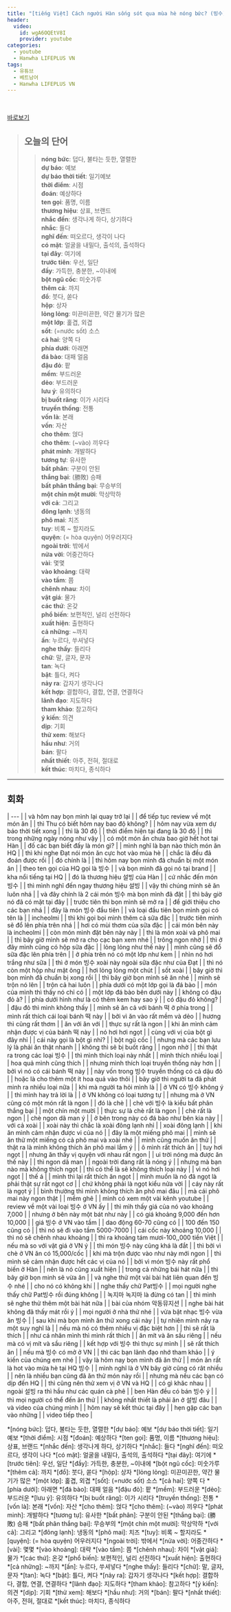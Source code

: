 ```yaml
---
title: "[tiếng Việt] Cách người Hàn sống sót qua mùa hè nóng bức? (빙수)"
header:
  video:
    id: wgA6OQEtV8I
    provider: youtube
categories:
  - youtube
  - Hanwha LIFEPLUS VN
tags:
  - 유튜브
  - 베트남어
  - Hanwha LIFEPLUS VN
---
```


<br>

[바로보기](https://www.youtube.com/watch?v=wgA6OQEtV8I)


> ## **오늘의 단어**
>> **nóng bức**: 덥다, 불타는 듯한, 열렬한  
>> **dự báo**: 예보  
>> **dự báo thời tiết**: 일기예보  
>> **thời điểm**: 시점  
>> **đoán**: 예상하다  
>> **ten gọi**: 품명, 이름  
>> **thương hiệu**: 상표, 브랜드  
>> **nhắc đến**: 생각나게 하다, 상기하다  
>> **nhắc**: 들다  
>> **nghĩ đến**: 떠오르다, 생각이 나다  
>> **có mặt**: 얼굴을 내밀다, 출석의, 출석하다  
>> **tại đây**: 여기에  
>> **trước tiên**: 우선, 일단  
>> **đầy**: 가득한, 충분한, ~이내에  
>> **bột ngũ cốc**: 미숫가루  
>> **thêm cả**: 까지  
>> **đổ**: 붓다, 쏟다  
>> **hộp**: 상자  
>> **lỏng lỏng**: 미끈미끈한, 약간 물기가 많은  
>> **một lớp**: 홅겹, 외겹  
>> **sốt**: (=nước sốt) 소스  
>> **cả hai**: 양쪽 다  
>> **phía dưới**: 아래면  
>> **đá bào**: 대패 얼음  
>> **đậu đỏ**: 팥  
>> **mềm**: 부드러운  
>> **dẻo**: 부드러운  
>> **lưu ý**: 유의하다  
>> **bị buốt răng**: 이가 시리다  
>> **truyền thống**: 전통  
>> **vốn là**: 본래  
>> **vốn**: 자산  
>> **cho thêm**: 얹다  
>> **cho thêm**: (~vào) 끼우다  
>> **phát minh**: 개발하다  
>> **tương tự**: 유사한  
>> **bất phân**: 구분이 안된  
>> **thắng bại**: (勝敗) 승패  
>> **bất phân thắng bại**: 무승부의  
>> **một chín một mười**: 막상막하  
>> **với cả**: 그리고  
>> **đông lạnh**: 냉동의  
>> **phô mai**: 치즈  
>> **tuy**: 비록 ~ 할지라도  
>> **quyện**: (= hòa quyện) 어우러지다  
>> **ngoài trời**: 밖에서  
>> **nửa vời**: 어중간하다  
>> **vài**: 몇몇  
>> **vào khoảng**: 대략  
>> **vào tầm**: 쯤  
>> **chênh nhau**: 차이  
>> **vật giá**: 물가  
>> **các thứ**: 온갖  
>> **phổ biến**: 보편적인, 널리 선전하다  
>> **xuất hiện**: 출현하다  
>> **cả những**: ~까지  
>> **ấn**: 누르다, 쑤셔넣다  
>> **nghe thấy**: 들리다  
>> **chữ**: 말, 글자, 문자  
>> **tan**: 녹다  
>> **bật**: 틀다, 켜다  
>> **nảy ra**: 갑자기 생각나다  
>> **kết hợp**: 결합하다, 결합, 연결, 연결하다  
>> **lãnh đạo**: 지도하다  
>> **tham khảo**: 참고하다  
>> **ý kiến**: 의견  
>> **dịp**: 기회  
>> **thử xem**: 해보다  
>> **hầu như**: 거의  
>> **bán**: 팔다  
>> **nhất thiết**: 아주, 전혀, 절대로  
>> **kết thúc**: 마치다, 종식하다  
---

## 회화

| --- |
| và hôm nay bọn mình lại quay trở lại |
| để tiếp tục review về một món ăn |
| thì Thu có biết hôm nay bao độ không? |
| hôm nay vừa xem dự báo thời tiết xong |
| thì là 30 độ |
| thời điểm hiện tại đang là 30 độ |
| thì trong những ngày nóng như vậy |
| có một món ắn chưa bao giờ hết hot tại Hàn |
| đố các bạn biết đấy là món gì? |
| mình nghĩ là bạn nào thích món ăn HQ |
| thì khi nghe Đạt nói món ăn cực hot vào mùa hè |
| chắc là đều đã đoán được rồi |
| đó chính là |
| thì hôm nay bọn mình đã chuẩn bị một món ăn |
| theo ten gọi của HQ gọi là 빙수 |
| và bọn mình đã gọi nó tại brand |
| kha nổi tiếng tại HQ |
| đó là thương hiệu 설빙 của Hàn |
| cứ nhắc đến món 빙수 |
| thì mình nghĩ đến ngay thương hiệu 설빙 |
| vậy thì chúng mình sẽ ăn luôn nhá |
| và đây chính là 2 cái món 빙수 mà bọn mình đã đặt |
| thì bây giờ nó đã có mặt tại đây |
| trước tiên thì bọn mình sẽ mở ra |
| để giới thiệu cho các bạn nhá |
| đây là món 빙수 đầu tiên |
| và loại đầu tiên bọn mình gọi có tên là |
| incheolmi    |
| thì khi gọi bọi mình thêm cả sữa đặc |
| trước tiên mình sẽ đổ lên phía trên nhá |
| hơi có mùi thơm của sữa đặc |
| cái món bên này là incheolmi |
| còn món mình đặt bên này này |
| thì là món xoài và phô mai |
| thì bây giờ mình sẽ mở ra cho cạc bạn xem nhé |
| trông ngon nhờ |
| thì ở đây mình cũng có hộp sữa đặc |
| lỏng lỏng như thế này |
| mình cũng sẽ đổ sữa đặc lên phía trên |
| ở phía trên nó có một lớp như kem |
| nhìn nó hơi trắng như sữa |
| thì ở món 빙수 xoài này ngoài sữa đặc như của Đạt |
| thì nó còn một hộp như mật ông |
| hơi lỏng lỏng một chút |
| sốt xoài |
| bây giờ thì bọn mình đã chuẩn bị xong rồi |
| thì bây giờ bọn mình sẽ ăn nhé |
| mình sẽ trộn nó lên |
| trộn cả hai luôn |
| phía dưới có một lớp gọi là đá bào |
| món của mình thì thấy nó chỉ có |
| một lớp đá bào bên dưới này |
| không có đậu đỏ à? |
| phía dưới hình như là có thêm kem hay sao ý |
| có đậu đỏ không? |
| đậu đỏ thì mình không thấy |
| mình sẽ ăn cả với bánh 떡 ở phía trong |
| mình rất thích cái loại bánh 떡 này |
| bởi vì ăn vào rất mềm và dẻo |
| hương thì cũng rất thơm |
| ăn với ăn với |
| thực sự rất là ngon |
| khi ăn mình cảm nhận được vị của bánh 떡 này |
| nó hơi hơi ngọt |
| cùng với vị của bột gì đây nhỉ |
| cái này gọi là bột gì nhỉ? |
| bột ngũ cốc |
| nhưng mà các bạn lưu lý là phải ăn thật nhanh |
| không thì sẽ bị buốt răng |
| ngon nhờ |
| thì thật ra trong các loại 빙수 |
| thì mình thích loại này nhất |
| mình thích nhiều loại |
| hoa quả mình cũng thích |
| nhưng mình thích loại truyền thống này hơn |
| bởi vì nó có cái bánh 떡 này |
| này vốn trong 빙수 truyền thống có cả dậu đỏ |
| hoặc là cho thêm một ít hoa quả vào thôi |
| bây giờ thì người ta đã phát minh ra nhiều loại nữa |
| khi mà người ta hỏi mình là |
| ở VN có 빙수 không ý |
| thì mình hay trả lời là |
| ở VN không có loại tương tự |
| nhưng mà ở VN cũng có một món rất là ngon |
| đó là chè |
| chè với 빙수 là kiểu bất phân thắng bại |
| một chín một mười |
| thực sự là chè rất là ngon |
| chè rất là ngon |
| chè ngon dã man ý |
| ở bên trong này có đá bào như bên kia này |
| với cả xoài |
| xoài này thì chắc là xoài đông lạnh nhỉ |
| xoài đông lạnh |
| khi ăn mình cảm nhận được vi của nó |
| đây là một miếng phô mai |
| mình sẽ ăn thử một miếng có cả phô mai và xoài nhé |
| mình cũng muốn ăn thử |
| thật ra là mình không thích ăn phô mai lắm ý |
| ô mình rất thích ăn |
| tuy hơi ngọt |
| nhưng ăn thấy vị quyện với nhau rất ngon |
| ui trời nóng mà được ăn thế này |
| thì ngon dã man |
| ngoài trời đang rất là nóng ý |
| nhưng mà bạn nào mà không thích ngọt |
| thì có thể là sẽ không thích loại này |
| vì nó hơi ngọt |
| thế á |
| mình thì lại rất thích ăn ngọt |
| mình muốn là nó đã ngọt là phải thật sự rất ngọt cơ |
| chứ không phải là ngọt kiểu nửa vời |
| cáy này rất là ngọt ý |
| bình thường thì mình không thích ăn phô mai đâu |
| mà cái phô mai này ngon thật |
| mềm ghê |
| mình có xem một vài kênh youtube |
| review về một vài loại 빙수 ở VN ấy |
| thì mìh thấy giá của nó vào khoảng 7,000 |
| nhưng ở bên này một bát như này |
| có giá khoảng 9,000 đến hơn 10,000 |
| giá 빙수 ở VN vào tầm |
| dao động 60-70 cũng có |
| 100 đến 150 cũng có |
| thì nó sẽ đi vào tầm 5000-7000 |
| cái cốc này khoảng 10,000 |
| thì nó sẽ chênh nhau khoảng |
| thì ra khoảng tám mươi-100,,000 tiền Việt |
| nếu mà so với vật giá ở VN ý |
| thì món 빙수 này cũng khá là đắt |
| thì bởi vì chè ở VN ăn có 15,000/cốc |
| khi mà trộn được vào như này mới ngon |
| thì mình sẽ cảm nhận được hết các vị của nó |
| bởi vì món 빙수 này rất phổ biến ở Hàn |
| nên là nó cũng xuất hiện |
| trong cả những bái hát nữa |
| thì bây giờ bọn minh sẽ vừa ăn |
| và nghe thử một vài bài hát liên quan đến 빙수 nhé |
| cho nó có không khí |
| nghe thấy chữ Pat빙수 |
| mọi người nghe thấy chữ Pat빙수 rồi đúng không |
| 녹지마 녹지마 là đừng có tan |
| thì mình sẽ nghe thử thêm một bài hát nữa |
| bài của nhóm 악동뮤지션 |
| nghe bài hát không đã thấy mát rồi ý |
| mọi người ở nhà thử nhé |
| vừa bật nhạc 빙수 vừa ăn 빙수 |
| sau khi mà bọn mình ăn thử xong cái này |
| tự nhiên mình nảy ra một suy nghĩ là |
| nếu mà nó có thêm nhiều vị đặc biệt hơn |
| thì sẽ rất là thích |
| như cá nhân mình thì mình rất thích |
| ăn mít và ăn sầu riêng |
| nếu mà có vị mít và sầu riêng |
| kết hợp với 빙수 thì thực sự mình |
| sẽ rất thích ăn |
| nếu mà 빙수 có mở ở VN |
| thì các bạn lãnh đạo nhớ tham khảo |
| ý kiến của chúng em nhé |
| vậy là hôm nay bọn mình đã ăn thử |
| món ăn rất là hot vào mừa hè tại HQ 빙수 |
| mình nghĩ là ở VN bây giờ cũng có rât nhiều |
| nên là nhiều bạn cũng đã ăn thử món này rồi |
| nhưng mà nếu các bạn có dịp đến HQ |
| thì cũng nên thử xem vị ở VN và HQ |
| có gì khăc nhau |
| ngoài 설빙 ra thì hầu như các quán cà phê |
| ben Hàn đều có bán 빙수 ý |
| thì mọi người có thể đến ăn thử |
| không nhất thiết là phải ăn ở 설빙 đâu |
| và video của chúng mình |
| hôm nay sẽ kết thúc tại đây |
| hẹn gặp các bạn vào những |
| video tiếp theo |

*[nóng bức]: 덥다, 불타는 듯한, 열렬한
*[dự báo]: 예보
*[dự báo thời tiết]: 일기예보
*[thời điểm]: 시점
*[đoán]: 예상하다
*[ten gọi]: 품명, 이름
*[thương hiệu]: 상표, 브랜드
*[nhắc đến]: 생각나게 하다, 상기하다
*[nhắc]: 들다
*[nghĩ đến]: 떠오르다, 생각이 나다
*[có mặt]: 얼굴을 내밀다, 출석의, 출석하다
*[tại đây]: 여기에
*[trước tiên]: 우선, 일단
*[đầy]: 가득한, 충분한, ~이내에
*[bột ngũ cốc]: 미숫가루
*[thêm cả]: 까지
*[đổ]: 붓다, 쏟다
*[hộp]: 상자
*[lỏng lỏng]: 미끈미끈한, 약간 물기가 많은
*[một lớp]: 홅겹, 외겹
*[sốt]: (=nước sốt) 소스
*[cả hai]: 양쪽 다
*[phía dưới]: 아래면
*[đá bào]: 대패 얼음
*[đậu đỏ]: 팥
*[mềm]: 부드러운
*[dẻo]: 부드러운
*[lưu ý]: 유의하다
*[bị buốt răng]: 이가 시리다
*[truyền thống]: 전통
*[vốn là]: 본래
*[vốn]: 자산
*[cho thêm]: 얹다
*[cho thêm]: (~vào) 끼우다
*[phát minh]: 개발하다
*[tương tự]: 유사한
*[bất phân]: 구분이 안된
*[thắng bại]: (勝敗) 승패
*[bất phân thắng bại]: 무승부의
*[một chín một mười]: 막상막하
*[với cả]: 그리고
*[đông lạnh]: 냉동의
*[phô mai]: 치즈
*[tuy]: 비록 ~ 할지라도
*[quyện]: (= hòa quyện) 어우러지다
*[ngoài trời]: 밖에서
*[nửa vời]: 어중간하다
*[vài]: 몇몇
*[vào khoảng]: 대략
*[vào tầm]: 쯤
*[chênh nhau]: 차이
*[vật giá]: 물가
*[các thứ]: 온갖
*[phổ biến]: 보편적인, 널리 선전하다
*[xuất hiện]: 출현하다
*[cả những]: ~까지
*[ấn]: 누르다, 쑤셔넣다
*[nghe thấy]: 들리다
*[chữ]: 말, 글자, 문자
*[tan]: 녹다
*[bật]: 틀다, 켜다
*[nảy ra]: 갑자기 생각나다
*[kết hợp]: 결합하다, 결합, 연결, 연결하다
*[lãnh đạo]: 지도하다
*[tham khảo]: 참고하다
*[ý kiến]: 의견
*[dịp]: 기회
*[thử xem]: 해보다
*[hầu như]: 거의
*[bán]: 팔다
*[nhất thiết]: 아주, 전혀, 절대로
*[kết thúc]: 마치다, 종식하다